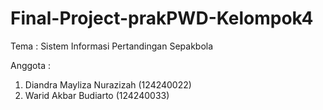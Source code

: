 # Final-Project-prakPWD-Kelompok4
Tema : Sistem Informasi Pertandingan Sepakbola

Anggota : 
1. Diandra Mayliza Nurazizah (124240022)
2. Warid Akbar Budiarto (124240033)
